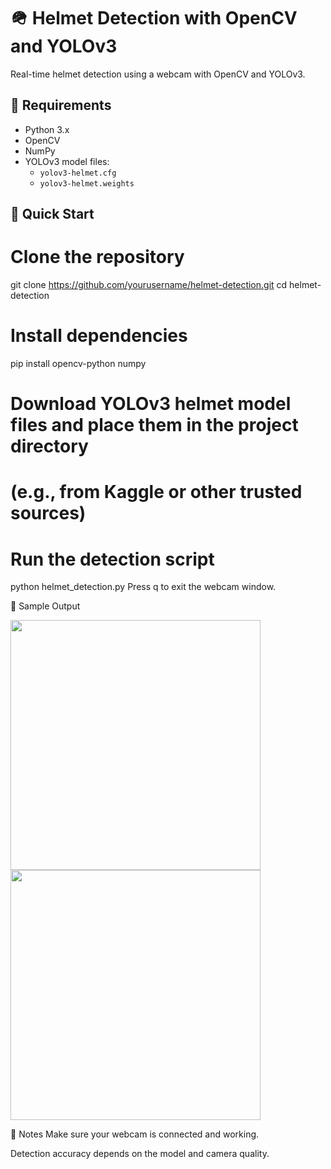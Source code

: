 # 🪖 Helmet Detection with OpenCV and YOLOv3

Real-time helmet detection using a webcam with OpenCV and YOLOv3.

## 🔧 Requirements

- Python 3.x  
- OpenCV  
- NumPy  
- YOLOv3 model files:
  - `yolov3-helmet.cfg`
  - `yolov3-helmet.weights`

## 🚀 Quick Start
# Clone the repository
git clone https://github.com/yourusername/helmet-detection.git
cd helmet-detection

# Install dependencies
pip install opencv-python numpy

# Download YOLOv3 helmet model files and place them in the project directory
# (e.g., from Kaggle or other trusted sources)

# Run the detection script
python helmet_detection.py
Press q to exit the webcam window.

📸 Sample Output

<img src="screenshot/No Helmet.png" width="400"> 
<img src="screenshot/Helmet worn.png" width="400"> 

📌 Notes
Make sure your webcam is connected and working.

Detection accuracy depends on the model and camera quality.

